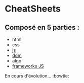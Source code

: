 # CheatSheets

## Composé en 5 parties :

- html
- css
- [js](js/resume.md)
- [dom](dom/resume.md)
- algo
- [frameworks JS](frameworksJS/vue.md)

En cours d'évolution... :bowtie:
